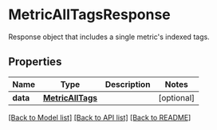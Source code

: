 # MetricAllTagsResponse

Response object that includes a single metric's indexed tags.

## Properties
Name | Type | Description | Notes
------------ | ------------- | ------------- | -------------
**data** | [**MetricAllTags**](MetricAllTags.md) |  | [optional] 

[[Back to Model list]](README.md#documentation-for-models) [[Back to API list]](README.md#documentation-for-api-endpoints) [[Back to README]](README.md)


